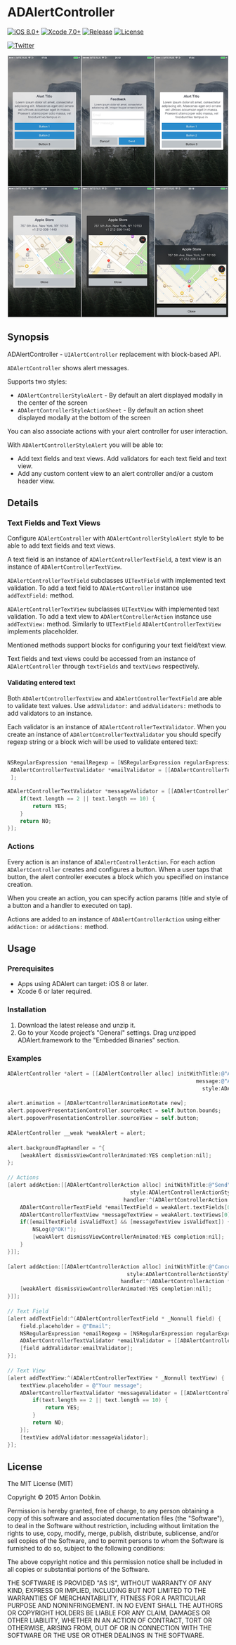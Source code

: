 # ADAlertController

[![iOS 8.0+](http://img.shields.io/badge/iOS-8.0%2B-blue.svg)]()
[![Xcode 7.0+](http://img.shields.io/badge/Xcode-7.0%2B-blue.svg)]()
[![Release](https://img.shields.io/github/release/adobkin/ADAlert.svg)](/releases)
[![License](http://img.shields.io/badge/License-MIT-lightgrey.svg)](/LICENSE)

[![Twitter](https://img.shields.io/badge/Twitter-@a_dobkin-55ACEE.svg)](http://twitter.com/a_dobkin)

![](screens/screens.png)

## Synopsis

ADAlertController - `UIAlertController` replacement with block-based API.

`ADAlertController` shows alert messages.

Supports two styles:

- `ADAlertControllerStyleAlert` - By default an alert displayed modally in the center of the screen
- `ADAlertControllerStyleActionSheet` - By default an action sheet displayed modally at the bottom of the screen

You can also associate actions with your alert controller for user interaction.

With `ADAlertControllerStyleAlert` you will be able to:

 * Add text fields and text views. Add validators for each text field and text view.
 * Add any custom content view to an alert controller and/or a custom header view.

## Details

### Text Fields and Text Views

Configure `ADAlertController` with `ADAlertControllerStyleAlert` style to be able to add text fields and text views.

A text field is an instance of `ADAlertControllerTextField`, a text view is an instance of `ADAlertControllerTextView`.

`ADAlertControllerTextField` subclasses `UITextField` with implemented text validation.
To add a text field to `ADAlertController` instance use `addTextField:` method.

`ADAlertControllerTextView` subclasses `UITextView` with implemented text validation. To add a text view to `ADAlertControllerAction` instance use `addTextView:` method. Similarly to `UITextField` `ADAlertControllerTextView` implements placeholder.

Mentioned methods support blocks for configuring your text field/text view.

Text fields and text views could be accessed from an instance of `ADAlertController` through `textFields` and `textViews` respectively.

#### Validating entered text

Both `ADAlertControllerTextView` and `ADAlertControllerTextField` are able to validate text values. Use `addValidator:` and `addValidators:` methods to add validators to an instance.

Each validator is an instance of `ADAlertControllerTextValidator`. When you create an instance of `ADAlertControllerTextValidator` you should specify regexp string or a block wich will be used to validate entered text:

```objective-c

NSRegularExpression *emailRegexp = [NSRegularExpression regularExpressionWithPattern:@"^[A-Z0-9a-z\\._%+-]+@([A-Za-z0-9-]+\\.)+[A-Za-z]{2,6}$" options:0 error:nil]
 ADAlertControllerTextValidator *emailValidator = [[ADAlertControllerTextValidator alloc] initWithRegexp: emailRegexp];
 ];
```

```objective-c
ADAlertControllerTextValidator *messageValidator = [[ADAlertControllerTextValidator alloc] initWithValidateBlock:^BOOL(NSString * _Nonnull text) {
    if(text.length == 2 || text.length == 10) {
        return YES;
    }
    return NO;
}];
```

### Actions

Every action is an instance of `ADAlertControllerAction`. For each action `ADAlertController`
creates and configures a button. When a user taps that button, the alert controller executes
a block which you specified on instance creation.

When you create an action, you can specify action params (title and style of a button and a handler to executed on tap).

Actions are added to an instance of `ADAlertControllerAction` using either `addAction:` or `addActions:` method.

## Usage

### Prerequisites

- Apps using ADAlert can target: iOS 8 or later.
- Xcode 6 or later required.

### Installation

1. Download the latest release and unzip it.
2. Go to your Xcode project’s "General" settings. Drag unzipped ADAlert.framework to the "Embedded Binaries" section.

### Examples

```objective-c
ADAlertController *alert = [[ADAlertController alloc] initWithTitle:@"Alert title"
                                                            message:@"Alert message"
                                                              style:ADAlertControllerStyleAlert];

alert.animation = [ADAlertControllerAnimationRotate new];
alert.popoverPresentationController.sourceRect = self.button.bounds;
alert.popoverPresentationController.sourceView = self.button;

ADAlertController __weak *weakAlert = alert;

alert.backgroundTapHandler = ^{
    [weakAlert dismissViewControllerAnimated:YES completion:nil];
};

// Actions
[alert addAction:[[ADAlertControllerAction alloc] initWithTitle:@"Send"
                                       style:ADAlertControllerActionStyleDefault
                                     handler:^(ADAlertControllerAction *action) {
    ADAlertControllerTextField *emailTextField = weakAlert.textFields[0];
    ADAlertControllerTextView *messageTextView = weakAlert.textViews[0];
    if([emailTextField isValidText] && [messageTextView isValidText]) {
        NSLog(@"OK!");
        [weakAlert dismissViewControllerAnimated:YES completion:nil];
    }
}]];

[alert addAction:[[ADAlertControllerAction alloc] initWithTitle:@"Cancel"
                                      style:ADAlertControllerActionStyleCancel
                                    handler:^(ADAlertControllerAction *action) {
    [weakAlert dismissViewControllerAnimated:YES completion:nil];
}]];

// Text Field
[alert addTextField:^(ADAlertControllerTextField * _Nonnull field) {
    field.placeholder = @"Email";
    NSRegularExpression *emailRegexp = [NSRegularExpression regularExpressionWithPattern:@"^[A-Z0-9a-z\\._%+-]+@([A-Za-z0-9-]+\\.)+[A-Za-z]{2,6}$" options:0 error:nil];
    ADAlertControllerTextValidator *emailValidator = [[ADAlertControllerTextValidator alloc] initWithRegexp:emailRegexp];
    [field addValidator:emailValidator];
}];

// Text View
[alert addTextView:^(ADAlertControllerTextView * _Nonnull textView) {
    textView.placeholder = @"Your message";
    ADAlertControllerTextValidator *messageValidator = [[ADAlertControllerTextValidator alloc] initWithValidateBlock:^BOOL(NSString * _Nonnull text) {
        if(text.length == 2 || text.length == 10) {
            return YES;
        }
        return NO;
    }];
    [textView addValidator:messageValidator];
}];

```

## License

The MIT License (MIT)

Copyright © 2015 Anton Dobkin.

Permission is hereby granted, free of charge, to any person obtaining a copy
of this software and associated documentation files (the "Software"), to deal
in the Software without restriction, including without limitation the rights
to use, copy, modify, merge, publish, distribute, sublicense, and/or sell
copies of the Software, and to permit persons to whom the Software is
furnished to do so, subject to the following conditions:

The above copyright notice and this permission notice shall be included in
all copies or substantial portions of the Software.

THE SOFTWARE IS PROVIDED "AS IS", WITHOUT WARRANTY OF ANY KIND, EXPRESS OR
IMPLIED, INCLUDING BUT NOT LIMITED TO THE WARRANTIES OF MERCHANTABILITY,
FITNESS FOR A PARTICULAR PURPOSE AND NONINFRINGEMENT. IN NO EVENT SHALL THE
AUTHORS OR COPYRIGHT HOLDERS BE LIABLE FOR ANY CLAIM, DAMAGES OR OTHER
LIABILITY, WHETHER IN AN ACTION OF CONTRACT, TORT OR OTHERWISE, ARISING FROM,
OUT OF OR IN CONNECTION WITH THE SOFTWARE OR THE USE OR OTHER DEALINGS IN
THE SOFTWARE.
